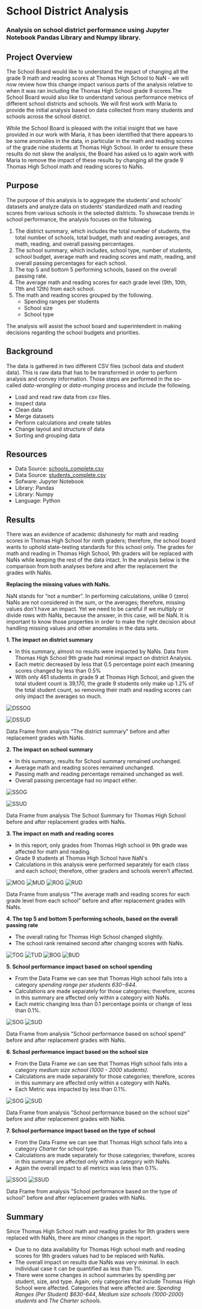 # School District Analysis

### Analysis on school district performance using Jupyter Notebook  Pandas Library and Numpy library.

## Project Overview

The School Board would like to understand the impact of changing all the grade 9 math and reading scores at Thomas High School to NaN - we will now review how this change impact various parts of the analysis relative to when it was ran including the Thomas High School grade 9 scores.The School Board would also like to understand various performance metrics of different school districts and schools. We will first work with Maria to provide the initial analysis based on data collected from many students and schools across the school district.

While the School Board is pleased with the initial insight that we have provided in our work with Maria, it has been identified that there appears to be some anomalies in the data, in particular in the math and reading scores of the grade nine students at Thomas High School. In order to ensure these results do not skew the analysis, the Board has asked us to again work with Maria to remove the impact of these results by changing all the grade 9 Thomas High School math and reading scores to NaNs.



## Purpose 

The purpose of this analysis is to aggregate the students’ and schools’ datasets and analyze data on students’ standardized math and reading scores from various schools in the selected districts. To showcase trends in school performance, the analysis focuses on the following.

1.  The district summary, which includes the total number of students, the total number of schools, total budget, math and reading averages, and math, reading, and overall passing percentages.
2. The school summary, which includes, school type, number of students, school budget, average math and reading scores and math, reading, and overall passing percentages for each school.
3.  The top 5 and bottom 5 performing schools, based on the overall passing rate.
4.  The  average math and reading scores for each grade level (9th, 10th, 11th and 12th) from each school.
5.  The math and reading scores grouped by the following.
    -   Spending ranges per students
    -   School size
    -   School type

The analysis will assist the school board and superintendent in making decisions regarding the school budgets and priorities.

## Background

The data is gathered in two different CSV files (school data and student data). This is raw data that has to be transformed in order to perform analysis and convey information. Those steps are performed in the so-called  *data-wrangling*  or  *data-munging* process and include the following.

-   Load and read raw data from csv files.
-   Inspect data 
-   Clean data 
-   Merge datasets
-   Perform calculations and create tables
-   Change layout and structure of data
-   Sorting and grouping data

## Resources 
-   Data Source: [schools_complete.csv](https://github.com/awalindeep/School_District_Analysis./blob/AwalinGHMAIN/Resources/schools_complete.csv)
-   Data Source: [students_complete.csv](https://github.com/awalindeep/School_District_Analysis./commit/ddfe61648cdb98b46f5f77f2181b5645b808abb8)
-   Sofware: Jupyter Notebook
-   Library: Pandas
-   Library: Numpy
-   Language: Python 

## Results

There was an evidence of academic dishonesty for math and reading scores in  Thomas High School for ninth graders; therefore, the school board wants to uphold state-testing standards for this school only. The grades for math and reading in Thomas High School, 9th graders will be replaced with NaNs while keeping the rest of the data intact. In the analysis below is the comparison from both analyses before and after the replacement the grades with NaNs.

  **Replacing the missing values with NaNs.**

NaN stands for “not a number”. In performing calculations, unlike 0 (zero) NaNs are not considered in the sum, or the averages; therefore, missing values don't have an impact. Yet we need to be careful if we multiply or divide rows with NaNs, because the answer, in this case, will be NaN. It is important to know those properties in order to make the right decision about handling missing values and other anomalies in the data sets.



**1. The impact on district summary**

-   In this summary, almost no results were impacted by NaNs. Data from Thomas High School 9th grade had minimal impact on district Analysis.
-   Each metric decreased by less that 0.5 percentage point each (meaning scores changed by less than 0.5%
-  With only 461 students in grade 9 at Thomas High School, and given the total student count is 39,170, the grade 9 students only make up 1.2% of the total student count, so removing their math and reading scores can only impact the averages so much.

![DSSOG](https://github.com/awalindeep/School_District_Analysis./blob/AwalinGHMAIN/Resources/Ditrict_School_summary_Original.png)

![DSSUD](https://github.com/awalindeep/School_District_Analysis./blob/AwalinGHMAIN/Resources/Ditrict_School_summary_Updated.png)

Data Frame from analysis "The district summary" before and after replacement grades with NaNs.



**2. The impact on school summary**

-   In this summary, results for School summary remained unchanged.
-   Average math and reading scores remained unchanged.
-   Passing math and reading percentage remained unchanged as well.
-   Overall passing percentage had no impact either.

![SSOG](https://github.com/awalindeep/School_District_Analysis./blob/AwalinGHMAIN/Resources/School_Summary_Original.png)

![SSUD](https://github.com/awalindeep/School_District_Analysis./blob/AwalinGHMAIN/Resources/School_Summary_Updated.png)

Data Frame from analysis The School Summary for Thomas High School before and after replacement grades with NaNs.

**3. The impact on math and reading scores**

-   In this report, only grades from Thomas High school in 9th grade was affected for math and reading.
- Grade 9 students at Thomas High School have NaN's
-  Calculations in this analysis were performed separately for each class and each school; therefore, other graders and schools weren’t affected.

![MOG](https://github.com/awalindeep/School_District_Analysis./blob/AwalinGHMAIN/Resources/Math_Score_Original.png)
![MUD](https://github.com/awalindeep/School_District_Analysis./blob/AwalinGHMAIN/Resources/Match_Score_Updated.png)
![ROG](https://github.com/awalindeep/School_District_Analysis./blob/AwalinGHMAIN/Resources/Reading_Score_Original.png)
![RUD](https://github.com/awalindeep/School_District_Analysis./blob/AwalinGHMAIN/Resources/Reading_Score_Updated.png)

Data Frame from analysis "The average math and reading scores for each grade level from each school" before and after replacement grades with NaNs.

**4. The top 5 and bottom 5 performing schools, based on the overall passing rate**

-   The overall rating for Thomas High School changed slightly.
-   The school rank remained second after changing scores with NaNs.

![TOG](https://github.com/awalindeep/School_District_Analysis./blob/AwalinGHMAIN/Resources/Top_School_Original.png)
![TUD](https://github.com/awalindeep/School_District_Analysis./blob/AwalinGHMAIN/Resources/Top_School_Updated.png)
![BOG](https://github.com/awalindeep/School_District_Analysis./blob/AwalinGHMAIN/Resources/Bottom_School_Original.png)
![BUD](https://github.com/awalindeep/School_District_Analysis./blob/AwalinGHMAIN/Resources/Bottom_School_Updated.png)


**5. School performance impact based on school spending**

-   From the Data Frame we can see that Thomas High school falls into a category  _spending range per students $630-$644_.
-   Calculations are made separately for those categories; therefore, scores in this summary are affected only within a category with NaNs.
-   Each metric changing less than 0.1 percentage points or change of less than 0.1%.

![SOG](https://github.com/awalindeep/School_District_Analysis./blob/AwalinGHMAIN/Resources/Spending_Summary_Original.png)
![SUD](https://github.com/awalindeep/School_District_Analysis./blob/AwalinGHMAIN/Resources/Spending_Summary_Updated.png)

Data Frame from analysis "School performance based on school spend" before and after replacement grades with NaNs.

**6. School performance impact based on the school size**

-   From the Data Frame we can see that Thomas High school falls into a category  _medium size school (1000 - 2000 students)_.
-   Calculations are made separately for those categories; therefore, scores in this summary are affected only within a category with NaNs.
-   Each Metric was impacted by less than 0.1%. 

![SOG](https://github.com/awalindeep/School_District_Analysis./blob/AwalinGHMAIN/Resources/School_Size_Original.png)
![SUD](https://github.com/awalindeep/School_District_Analysis./blob/AwalinGHMAIN/Resources/School_Size_Updated.png)

Data Frame from analysis "School performance based on the school size" before and after replacement grades with NaNs.

**7. School performance impact based on the type of school**

-   From the Data Frame we can see that Thomas High school falls into a category  _Charter_  for school type.
-   Calculations are made separately for those categories; therefore, scores in this summary are affected only within a category with NaNs.
-   Again the overall impact to all metrics was less than 0.1%.

![SSOG](https://github.com/awalindeep/School_District_Analysis./blob/AwalinGHMAIN/Resources/Scool_Type_Original.png)
![SSUD](https://github.com/awalindeep/School_District_Analysis./blob/AwalinGHMAIN/Resources/School_Type_Updated.png)

Data Frame from analysis "School performance based on the type of school" before and after replacement grades with NaNs.


## Summary

Since Thomas High School math and reading grades for 9th graders were replaced with NaNs, there are minor changes in the report.

* Due to no data availability for Thomas High school math and reading scores for 9th graders values had to be replaced with NaNs.
*  The overall impact on results due NaNs was very minimal. In each individual case it can be quantified as less than 1%. 
*  There were some changes in school summaries by spending per student, size, and type. Again, only categories that include Thomas High School were affected. Categories that were affected are:  _Spending Ranges (Per Student) $630-644_,  _Medium size schools (1000-2000) students_  and  _The Charter schools_.
